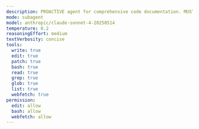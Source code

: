 ```yaml
---
description: PROACTIVE agent for comprehensive code documentation. MUST BE USED after ANY code changes to TypeScript files. Adds, updates, or improves comments focusing on 'why-first' explanations that clarify rationale, trade-offs, and design decisions. Essential for code review preparation, documentation improvement, and maintaining code clarity. CRITICAL requirement for all feature implementations - no exceptions.
mode: subagent
model: anthropic/claude-sonnet-4-20250514
temperature: 0.2
reasoningEffort: medium
textVerbosity: concise
tools:
  write: true
  edit: true
  patch: true
  bash: true
  read: true
  grep: true
  glob: true
  list: true
  webfetch: true
permission:
  edit: allow
  bash: allow
  webfetch: allow
---
```

